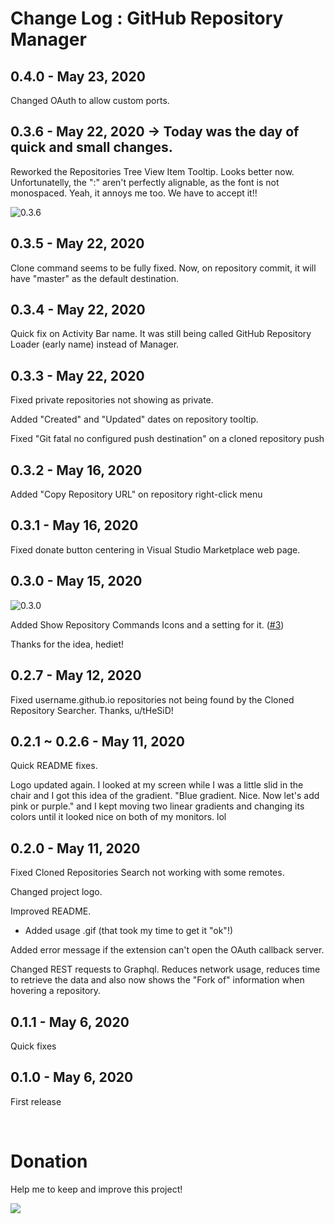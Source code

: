 # Change Log : GitHub Repository Manager

## 0.4.0 - May 23, 2020

Changed OAuth to allow custom ports.


## 0.3.6 - May 22, 2020 -> Today was the day of quick and small changes.

Reworked the Repositories Tree View Item Tooltip. Looks better now. Unfortunatelly, the ":" aren't perfectly alignable, as the font is not monospaced. Yeah, it annoys me too. We have to accept it!!

<img src="https://raw.githubusercontent.com/SrBrahma/GitHub-Repository-Manager/master/images/CHANGELOG_md/0_3_6.png" alt="0.3.6">


## 0.3.5 - May 22, 2020

Clone command seems to be fully fixed. Now, on repository commit, it will have "master" as the default destination.


## 0.3.4 - May 22, 2020

Quick fix on Activity Bar name. It was still being called GitHub Repository Loader (early name) instead of Manager.


## 0.3.3 - May 22, 2020

Fixed private repositories not showing as private.

Added "Created" and "Updated" dates on repository tooltip.

Fixed "Git fatal no configured push destination" on a cloned repository push


## 0.3.2 - May 16, 2020

Added "Copy Repository URL" on repository right-click menu


## 0.3.1 - May 16, 2020

Fixed donate button centering in Visual Studio Marketplace web page.


## 0.3.0 - May 15, 2020

<img src="https://raw.githubusercontent.com/SrBrahma/GitHub-Repository-Manager/master/images/CHANGELOG_md/0_3_0.png" alt="0.3.0">

Added Show Repository Commands Icons and a setting for it. ([#3](https://github.com/SrBrahma/GitHub-Repository-Manager/issues/3))

Thanks for the idea, hediet!


## 0.2.7 - May 12, 2020

Fixed username.github.io repositories not being found by the Cloned Repository Searcher. Thanks, u/tHeSiD!


## 0.2.1 ~ 0.2.6 - May 11, 2020

Quick README fixes.

Logo updated again. I looked at my screen while I was a little slid in the chair and I got this idea of the gradient. "Blue gradient. Nice. Now let's add pink or purple." and I kept moving two linear gradients and changing its colors until it looked nice on both of my monitors. lol


## 0.2.0 - May 11, 2020

Fixed Cloned Repositories Search not working with some remotes.

Changed project logo.

Improved README.

- Added usage .gif (that took my time to get it "ok"!)

Added error message if the extension can't open the OAuth callback server.

Changed REST requests to Graphql. Reduces network usage, reduces time to retrieve the data and also now shows the "Fork of" information when hovering a repository.


## 0.1.1 - May 6, 2020

Quick fixes


## 0.1.0 - May 6, 2020

First release


<br/>

# Donation

Help me to keep and improve this project!

[![](https://www.paypalobjects.com/en_US/i/btn/btn_donateCC_LG.gif)](https://www.paypal.com/cgi-bin/webscr?cmd=_s-xclick&hosted_button_id=6P2HYMMC2VWMG)
